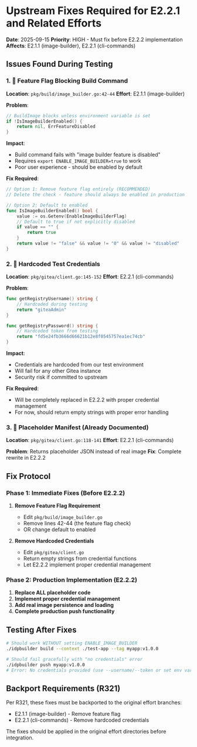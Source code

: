 # Upstream Fixes Required for E2.2.1 and Related Efforts

**Date**: 2025-09-15
**Priority**: HIGH - Must fix before E2.2.2 implementation
**Affects**: E2.1.1 (image-builder), E2.2.1 (cli-commands)

## Issues Found During Testing

### 1. 🔴 Feature Flag Blocking Build Command

**Location**: `pkg/build/image_builder.go:42-44`
**Effort**: E2.1.1 (image-builder)

**Problem**:
```go
// BuildImage blocks unless environment variable is set
if !IsImageBuilderEnabled() {
    return nil, ErrFeatureDisabled
}
```

**Impact**:
- Build command fails with "image builder feature is disabled"
- Requires `export ENABLE_IMAGE_BUILDER=true` to work
- Poor user experience - should be enabled by default

**Fix Required**:
```go
// Option 1: Remove feature flag entirely (RECOMMENDED)
// Delete the check - feature should always be enabled in production

// Option 2: Default to enabled
func IsImageBuilderEnabled() bool {
    value := os.Getenv(EnableImageBuilderFlag)
    // Default to true if not explicitly disabled
    if value == "" {
        return true
    }
    return value != "false" && value != "0" && value != "disabled"
}
```

### 2. 🔴 Hardcoded Test Credentials

**Location**: `pkg/gitea/client.go:145-152`
**Effort**: E2.2.1 (cli-commands)

**Problem**:
```go
func getRegistryUsername() string {
    // Hardcoded during testing
    return "giteaAdmin"
}

func getRegistryPassword() string {
    // Hardcoded token from testing
    return "fd5e24fb3666d66621b12e8f0545757ea1ec74cb"
}
```

**Impact**:
- Credentials are hardcoded from our test environment
- Will fail for any other Gitea instance
- Security risk if committed to upstream

**Fix Required**:
- Will be completely replaced in E2.2.2 with proper credential management
- For now, should return empty strings with proper error handling

### 3. 🔴 Placeholder Manifest (Already Documented)

**Location**: `pkg/gitea/client.go:118-141`
**Effort**: E2.2.1 (cli-commands)

**Problem**: Returns placeholder JSON instead of real image
**Fix**: Complete rewrite in E2.2.2

## Fix Protocol

### Phase 1: Immediate Fixes (Before E2.2.2)

1. **Remove Feature Flag Requirement**
   - Edit `pkg/build/image_builder.go`
   - Remove lines 42-44 (the feature flag check)
   - OR change default to enabled

2. **Remove Hardcoded Credentials**
   - Edit `pkg/gitea/client.go`
   - Return empty strings from credential functions
   - Let E2.2.2 implement proper credential management

### Phase 2: Production Implementation (E2.2.2)

1. **Replace ALL placeholder code**
2. **Implement proper credential management**
3. **Add real image persistence and loading**
4. **Complete production push functionality**

## Testing After Fixes

```bash
# Should work WITHOUT setting ENABLE_IMAGE_BUILDER
./idpbuilder build --context ./test-app --tag myapp:v1.0.0

# Should fail gracefully with "no credentials" error
./idpbuilder push myapp:v1.0.0
# Error: No credentials provided (use --username/--token or set env vars)
```

## Backport Requirements (R321)

Per R321, these fixes must be backported to the original effort branches:
- E2.1.1 (image-builder) - Remove feature flag
- E2.2.1 (cli-commands) - Remove hardcoded credentials

The fixes should be applied in the original effort directories before integration.